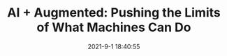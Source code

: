 ---
"title": "AI + Augmented: Pushing the Limits of What Machines Can Do"
"date": "2021-9-1 18:40:55"
"feed_name": "INDUSTRYWEEK"
"feed_website": "https://www.industryweek.com/"
"feed_rss": "https://www.industryweek.com/__rss/website-scheduled-content.xml?input=%7B%22sectionAlias%22%3A%22home%22%7D"
"link": "https://www.industryweek.com/technology-and-iiot/emerging-technologies/article/21174112/ai-augmented-pushes-the-limits-of-what-machines-can-do"
"file": "_posts/2021-9-1-18-40-55_INDUSTRYWEEK_46a3fd946ef0b83929cc5a67dc753db8b5a8b613.md"
"accident": "0"
"drilling": "0"
"dead": "0"
"injured": "0"
---